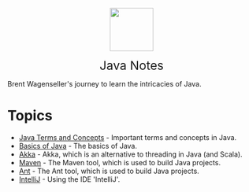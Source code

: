 <img
    src="./assets/img/BrentAndMandi.jpg"
    width="88"
    style="display: block; width: 88px; margin: auto; margin-bottom: 1em"
/><span style="display: block; text-align: center; font-size: 1.75em;"> Java Notes </span>

Brent Wagenseller's journey to learn the intricacies of Java.

# Topics
- [Java Terms and Concepts](/learn_to_code/java/java_terms_and_concepts) - Important terms and concepts in Java.
- [Basics of Java](/learn_to_code/java/java_basics) - The basics of Java.
- [Akka](/learn_to_code/java/akka/) - Akka, which is an alternative to threading in Java (and Scala).
- [Maven](/learn_to_code/java/maven) - The Maven tool, which is used to build Java projects.
- [Ant](/learn_to_code/java/ant) - The Ant tool, which is used to build Java projects.
- [IntelliJ](/learn_to_code/java/intellij) - Using the IDE 'IntelliJ'.



